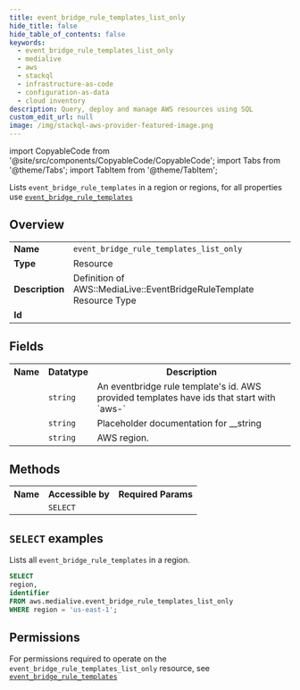 ```yaml
---
title: event_bridge_rule_templates_list_only
hide_title: false
hide_table_of_contents: false
keywords:
  - event_bridge_rule_templates_list_only
  - medialive
  - aws
  - stackql
  - infrastructure-as-code
  - configuration-as-data
  - cloud inventory
description: Query, deploy and manage AWS resources using SQL
custom_edit_url: null
image: /img/stackql-aws-provider-featured-image.png
---
```


import CopyableCode from '@site/src/components/CopyableCode/CopyableCode';
import Tabs from '@theme/Tabs';
import TabItem from '@theme/TabItem';

Lists <code>event_bridge_rule_templates</code> in a region or regions, for all properties use <a href="/services/serviceName/event_bridge_rule_templates/"><code>event_bridge_rule_templates</code></a>

## Overview
<table>
<tbody>
<tr><td><b>Name</b></td><td><code>event_bridge_rule_templates_list_only</code></td></tr>
<tr><td><b>Type</b></td><td>Resource</td></tr>
<tr><td><b>Description</b></td><td>Definition of AWS::MediaLive::EventBridgeRuleTemplate Resource Type</td></tr>
<tr><td><b>Id</b></td><td><CopyableCode code="aws.medialive.event_bridge_rule_templates_list_only" /></td></tr>
</tbody>
</table>

## Fields
<table>
<tbody>
<tr><th>Name</th><th>Datatype</th><th>Description</th></tr><tr><td><CopyableCode code="id" /></td><td><code>string</code></td><td>An eventbridge rule template's id. AWS provided templates have ids that start with `aws-`</td></tr>
<tr><td><CopyableCode code="identifier" /></td><td><code>string</code></td><td>Placeholder documentation for __string</td></tr>
<tr><td><CopyableCode code="region" /></td><td><code>string</code></td><td>AWS region.</td></tr>
</tbody>
</table>

## Methods

<table>
<tbody>
  <tr>
    <th>Name</th>
    <th>Accessible by</th>
    <th>Required Params</th>
  </tr>
  <tr>
    <td><CopyableCode code="list_resources" /></td>
    <td><code>SELECT</code></td>
    <td><CopyableCode code="region" /></td>
  </tr>
</tbody>
</table>

## `SELECT` examples
Lists all <code>event_bridge_rule_templates</code> in a region.
```sql
SELECT
region,
identifier
FROM aws.medialive.event_bridge_rule_templates_list_only
WHERE region = 'us-east-1';
```


## Permissions

For permissions required to operate on the <code>event_bridge_rule_templates_list_only</code> resource, see <a href="/services/medialive/event_bridge_rule_templates/#permissions"><code>event_bridge_rule_templates</code></a>

